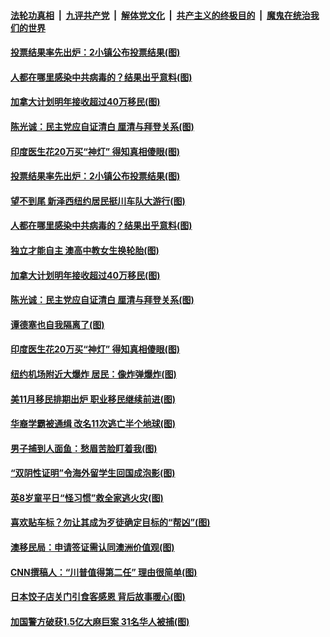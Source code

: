 

####  [法轮功真相](../../../../basic/blob/master/README.md?t=11032202) &nbsp;|&nbsp; [九评共产党](../../../../9ping.md/blob/master/README.md?t=11032202) &nbsp;|&nbsp; [解体党文化](../../../../jtdwh.md/blob/master/README.md?t=11032202)  &nbsp;|&nbsp; [共产主义的终极目的](../../../../gczydzjmd.md/blob/master/README.md?t=11032202) &nbsp;|&nbsp; [魔鬼在统治我们的世界](../../../../mgztzwmdsj.md/blob/master/README.md?t=11032202) 

#### [投票结果率先出炉：2小镇公布投票结果(图)](../pages/p3/951326.md?t=11032202) 


#### [人都在哪里感染中共病毒的？结果出乎意料(图)](../pages/p3/951231.md?t=11032202) 

#### [加拿大计划明年接收超过40万移民(图)](../pages/p3/951253.md?t=11032202) 

#### [陈光诚：民主党应自证清白 厘清与拜登关系(图)](../pages/p3/951048.md?t=11032202) 

#### [印度医生花20万买“神灯” 得知真相傻眼(图)](../pages/p3/951222.md?t=11032202) 

#### [投票结果率先出炉：2小镇公布投票结果(图)](../pages/p3/951326.md?t=11032202) 


#### [望不到尾 新泽西纽约居民挺川车队大游行(图)](../pages/p3/951282.md?t=11032202) 

#### [人都在哪里感染中共病毒的？结果出乎意料(图)](../pages/p3/951231.md?t=11032202) 

#### [独立才能自主 澳高中教女生换轮胎(图)](../pages/p3/951230.md?t=11032202) 

#### [加拿大计划明年接收超过40万移民(图)](../pages/p3/951253.md?t=11032202) 

#### [陈光诚：民主党应自证清白 厘清与拜登关系(图)](../pages/p3/951048.md?t=11032202) 

#### [谭德塞也自我隔离了(图)](../pages/p3/951221.md?t=11032202) 

#### [印度医生花20万买“神灯” 得知真相傻眼(图)](../pages/p3/951222.md?t=11032202) 

#### [纽约机场附近大爆炸 居民：像炸弹爆炸(图)](../pages/p3/951218.md?t=11032202) 

#### [美11月移民排期出炉 职业移民继续前进(图)](../pages/p3/951170.md?t=11032202) 

#### [华裔学霸被通缉 改名11次逃亡半个地球(图)](../pages/p3/951158.md?t=11032202) 

#### [男子捕到人面鱼：愁眉苦脸盯着我(图)](../pages/p3/951156.md?t=11032202) 

#### [“双阴性证明”令海外留学生回国成泡影(图)](../pages/p3/951097.md?t=11032202) 

#### [英8岁童平日“怪习惯”救全家逃火灾(图)](../pages/p3/951104.md?t=11032202) 

#### [喜欢贴车标？勿让其成为歹徒确定目标的“帮凶”(图)](../pages/p3/951102.md?t=11032202) 

#### [澳移民局：申请签证需认同澳洲价值观(图)](../pages/p3/951094.md?t=11032202) 

#### [CNN撰稿人：“川普值得第二任” 理由很简单(图)](../pages/p3/951091.md?t=11032202) 

#### [日本饺子店关门引食客感恩 背后故事暖心(图)](../pages/p3/951089.md?t=11032202) 

#### [加国警方破获1.5亿大麻巨案 31名华人被捕(图)](../pages/p3/951085.md?t=11032202) 

